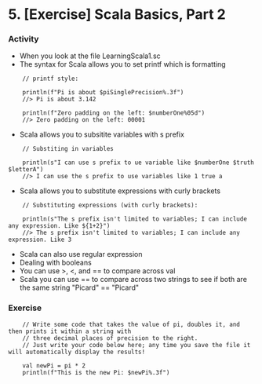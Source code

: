 # 5. [Exercise] Scala Basics, Part 2

### Activity
* When you look at the file LearningScala1.sc
* The syntax for Scala allows you to set printf which is formatting
```
	// printf style:

	println(f"Pi is about $piSinglePrecision%.3f")
	//> Pi is about 3.142

	println(f"Zero padding on the left: $numberOne%05d")
	//> Zero padding on the left: 00001
```

* Scala allows you to subsitite variables with s prefix
```
	// Substiting in variables

	println(s"I can use s prefix to ue variable like $numberOne $truth $letterA")
	//> I can use the s prefix to use variables like 1 true a
```

* Scala allows you to substitute expressions with curly brackets
```
	// Substituting expressions (with curly brackets):

	println(s"The s prefix isn't limited to variables; I can include any expression. Like ${1+2}")
	//> The s prefix isn't limited to variables; I can include any expression. Like 3
```

* Scala can also use regular expression
* Dealing with booleans
* You can use >, <, and == to compare across val
* Scala you can use == to compare across two strings to see if both are the same string "Picard" == "Picard"

### Exercise
```
	// Write some code that takes the value of pi, doubles it, and then prints it within a string with
	// three decimal places of precision to the right.
	// Just write your code below here; any time you save the file it will automatically display the results!

	val newPi = pi * 2
	println(f"This is the new Pi: $newPi%.3f")
```